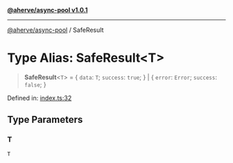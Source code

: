 [**@aherve/async-pool v1.0.1**](../README.md)

***

[@aherve/async-pool](../globals.md) / SafeResult

# Type Alias: SafeResult\<T\>

> **SafeResult**\<`T`\> = \{ `data`: `T`; `success`: `true`; \} \| \{ `error`: `Error`; `success`: `false`; \}

Defined in: [index.ts:32](https://github.com/aherve/async-queue/blob/aef3448197196fe4d71c4d1c2021b342f7c2e5ab/src/index.ts#L32)

## Type Parameters

### T

`T`
